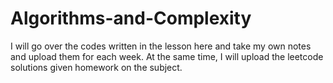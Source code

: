 # Algorithms-and-Complexity
I will go over the codes written in the lesson here and take my own notes and upload them for each week. At the same time, I will upload the leetcode solutions given homework on the subject.
